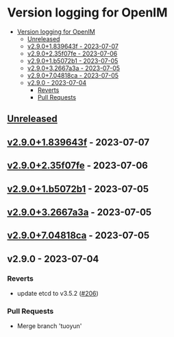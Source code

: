 # Version logging for OpenIM

<!-- BEGIN MUNGE: GENERATED_TOC -->

- [Version logging for OpenIM](#version-logging-for-openim)
  - [Unreleased](#unreleased)
  - [v2.9.0+1.839643f - 2023-07-07](#v2901839643f---2023-07-07)
  - [v2.9.0+2.35f07fe - 2023-07-06](#v290235f07fe---2023-07-06)
  - [v2.9.0+1.b5072b1 - 2023-07-05](#v2901b5072b1---2023-07-05)
  - [v2.9.0+3.2667a3a - 2023-07-05](#v29032667a3a---2023-07-05)
  - [v2.9.0+7.04818ca - 2023-07-05](#v290704818ca---2023-07-05)
  - [v2.9.0 - 2023-07-04](#v290---2023-07-04)
    - [Reverts](#reverts)
    - [Pull Requests](#pull-requests)


<!-- END MUNGE: GENERATED_TOC -->

<a name="unreleased"></a>
## [Unreleased]


<a name="v2.9.0+1.839643f"></a>
## [v2.9.0+1.839643f] - 2023-07-07

<a name="v2.9.0+2.35f07fe"></a>
## [v2.9.0+2.35f07fe] - 2023-07-06

<a name="v2.9.0+1.b5072b1"></a>
## [v2.9.0+1.b5072b1] - 2023-07-05

<a name="v2.9.0+3.2667a3a"></a>
## [v2.9.0+3.2667a3a] - 2023-07-05

<a name="v2.9.0+7.04818ca"></a>
## [v2.9.0+7.04818ca] - 2023-07-05

<a name="v2.9.0"></a>
## v2.9.0 - 2023-07-04
### Reverts
- update etcd to v3.5.2 ([#206](https://github.com/OpenIMSDK/Open-IM-Server/issues/206))

### Pull Requests
- Merge branch 'tuoyun'


[Unreleased]: https://github.com/OpenIMSDK/Open-IM-Server/compare/v2.9.0+1.839643f...HEAD
[v2.9.0+1.839643f]: https://github.com/OpenIMSDK/Open-IM-Server/compare/v2.9.0+2.35f07fe...v2.9.0+1.839643f
[v2.9.0+2.35f07fe]: https://github.com/OpenIMSDK/Open-IM-Server/compare/v2.9.0+1.b5072b1...v2.9.0+2.35f07fe
[v2.9.0+1.b5072b1]: https://github.com/OpenIMSDK/Open-IM-Server/compare/v2.9.0+3.2667a3a...v2.9.0+1.b5072b1
[v2.9.0+3.2667a3a]: https://github.com/OpenIMSDK/Open-IM-Server/compare/v2.9.0+7.04818ca...v2.9.0+3.2667a3a
[v2.9.0+7.04818ca]: https://github.com/OpenIMSDK/Open-IM-Server/compare/v2.9.0...v2.9.0+7.04818ca
